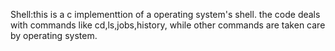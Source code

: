  Shell:this is a c implementtion of a operating system's shell.
  the code deals with commands like cd,ls,jobs,history, while other commands are taken care by operating system.
